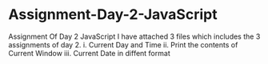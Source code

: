# Assignment-Day-2-JavaScript
Assignment Of Day 2 JavaScript
I have attached 3 files which includes the 3 assignments of day 2.
i. Current Day and Time
ii. Print the contents of Current Window
iii. Current Date in diffent format
